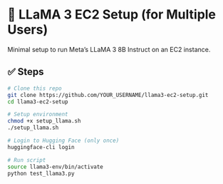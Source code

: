 # 🦙 LLaMA 3 EC2 Setup (for Multiple Users)

Minimal setup to run Meta’s LLaMA 3 8B Instruct on an EC2 instance.

## ✅ Steps

```bash
# Clone this repo
git clone https://github.com/YOUR_USERNAME/llama3-ec2-setup.git
cd llama3-ec2-setup

# Setup environment
chmod +x setup_llama.sh
./setup_llama.sh

# Login to Hugging Face (only once)
huggingface-cli login

# Run script
source llama3-env/bin/activate
python test_llama3.py
